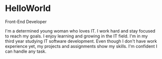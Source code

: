 # HelloWorld
Front-End Developer
<p class="description"> 
                        I'm a determined young woman who loves IT.
                         I work hard and stay focused to reach my goals. 
                         I enjoy learning and growing in the IT field.
                          I'm in my third year studying IT software development.
                           Even though I don't have work experience yet, my projects and
                            assignments show my skills. I'm confident I can handle any task.
                    </p>
